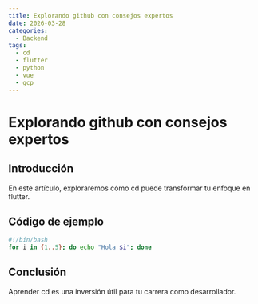```yaml
---
title: Explorando github con consejos expertos
date: 2026-03-28
categories:
  - Backend
tags:
  - cd
  - flutter
  - python
  - vue
  - gcp
---
```


# Explorando github con consejos expertos

## Introducción

En este artículo, exploraremos cómo cd puede transformar tu enfoque en flutter.

## Código de ejemplo

```bash
#!/bin/bash
for i in {1..5}; do echo "Hola $i"; done
```

## Conclusión

Aprender cd es una inversión útil para tu carrera como desarrollador.